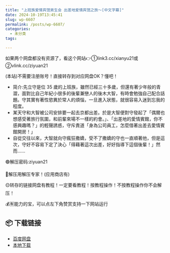 ```yaml
---
title: "上班族爱情宾馆男生会 出差地爱情宾馆之旅～[中文字幕]"
date: 2024-10-19T13:45:41
slug: wp-6607
permalink: /posts/wp-6607/
categories:
  - 未分类
tags:

---
```


如果两个网盘都没有资源了，看这个网站👉①link3.cc/xianyu21或②vlink.cc/ziyuan21

(本站)不需要注册账号！直接转存到对应网盘OK？懂吧！

*   简介:先立守是位 35 歲的上班族，雖然已經三十多歲，但還有著少年般的青澀，面對比自己年紀小很多的後輩兼戀人的後木大智，有時會勉強自己配合話題。守其實有著性慾異於常人的煩惱，一旦進入狀態，就很容易入迷到忘我的程度。
*   某天守和大智被公司安排要一起去京都出差。於是大智便對守發起了「偶爾也想感受著旅行氛圍，和前輩來場不一樣的約會。」、「出差地的愛情賓館，你不感興趣嗎？」的輕聲誘惑，守斥責道「身為公司員工，怎麼借著出差去愛情賓館開房！」
*   自從交往以來，大智就向守瘋狂撒嬌，受不了撒嬌的守也一直順著他，但是這次，守好不容易下定了決心「得藉著這次出差，好好指導下這個後輩！」然而……

🟢解压密码:ziyuan21

🔵解压用解压专家！(应用商店有)

🟡转存的链接网盘有教程！一定要看教程！按教程操作！不按教程操作你不会解压！

💰🈶能力的宝，可以点左下角赞赏支持一下网站运行

## 📦 下载链接
- [百度网盘](https://blziyuan21.com/pay-download/6607?key=dc6ddd954a&down_id=0)
- [本地下载](https://blziyuan21.com/pay-download/6607?key=dc6ddd954a&down_id=1)

